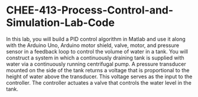 # CHEE-413-Process-Control-and-Simulation-Lab-Code
In this lab, you will build a PID control algorithm in Matlab and use it along with the Arduino Uno, Arduino motor shield, valve, motor, and pressure sensor in a feedback loop to control the volume of water in a tank. You will construct a system in which a continuously draining tank is supplied with water via a continuously running centrifugal pump. A pressure transducer mounted on the side of the tank returns a voltage that is proportional to the height of water above the transducer. This voltage serves as the input to the controller. The controller actuates a valve that controls the water level in the tank.
